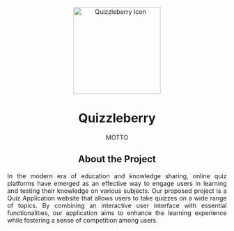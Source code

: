 <div align="center">
<img src="https://github.com/user-attachments/assets/43e6eb97-d7cb-4ba4-996c-550e8c5a4108" alt="Quizzleberry Icon" width="200" height="auto" />
<h1>Quizzleberry</h1>

  <p align="center">
    MOTTO
  </p>

  <h2 align="center">About the Project</h2>
  
  <p align="justify">
    In the modern era of education and knowledge sharing, online quiz platforms have emerged as an effective way to engage users in learning and testing their knowledge on various subjects. Our proposed project is a Quiz Application website that allows users to take quizzes on a wide range of topics. By combining an interactive user interface with essential functionalities, our application aims to enhance the learning experience while fostering a sense of competition among users.
</div>
